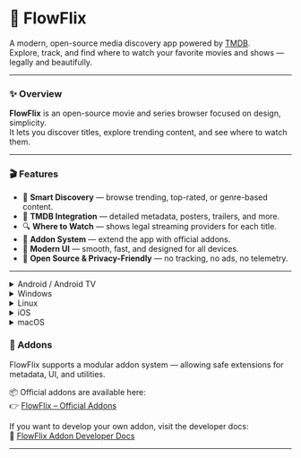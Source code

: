 # 🌊 FlowFlix

A modern, open-source media discovery app powered by [TMDB](https://www.themoviedb.org).  
Explore, track, and find where to watch your favorite movies and shows — legally and beautifully.

---

### ✨ Overview

**FlowFlix** is an open-source movie and series browser focused on design, simplicity.  
It lets you discover titles, explore trending content, and see where to watch them.

---

### 🎬 Features

- 🧠 **Smart Discovery** — browse trending, top-rated, or genre-based content.  
- 🎥 **TMDB Integration** — detailed metadata, posters, trailers, and more.  
- 🔍 **Where to Watch** — shows legal streaming providers for each title.  
- 🧩 **Addon System** — extend the app with official addons.  
- 🎨 **Modern UI** — smooth, fast, and designed for all devices.  
- 🖤 **Open Source & Privacy-Friendly** — no tracking, no ads, no telemetry.

---

<details>
  <summary>Android / Android TV</summary>

1. Download the FlowFlix.apk from [Releases](https://github.com/FlowFlix/FlowFlix/releases)  
2. Install the downloaded APK.  
3. Run and enjoy.

</details>

<details>
  <summary>Windows</summary>

1. Download the FlowFlix.exe installer from [Releases](https://github.com/FlowFlix/FlowFlix/releases)  
2. Run the .exe file.  
3. Follow the installation wizard.  
4. Run and enjoy.

</details>

<details>
  <summary>Linux</summary>

1. Download the FlowFlix.AppImage from [Releases](https://github.com/FlowFlix/FlowFlix/releases)  
2. Make it executable: `chmod +x FlowFlix.AppImage`  
3. Run the application: `./FlowFlix.AppImage`  
4. Run and enjoy.

</details>

<details>
  <summary>iOS</summary>

1. Download the FlowFlix.ipa file from [Releases](https://github.com/FlowFlix/FlowFlix/releases)  
2. Install using sideloading (AltStore, UseScarlet).  
3. Run and enjoy.

</details>

<details>
  <summary>macOS</summary>

1. Download the FlowFlix_macos.zip file from [Releases](https://github.com/FlowFlix/FlowFlix/releases)  
2. Unzip the file.  
3. Launch the app by double-clicking FlowFlix.app

</details>


### 🧩 Addons

FlowFlix supports a modular addon system — allowing safe extensions for metadata, UI, and utilities.

📦 Official addons are available here:  
👉 [FlowFlix – Official Addons](https://github.com/FlowFlix/FlowFlix-Official_addons)

If you want to develop your own addon, visit the developer docs:  
📘 [FlowFlix Addon Developer Docs](https://github.com/FlowFlix/FlowFlix-Addon_docs)

---
